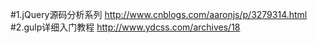 #1.jQuery源码分析系列
http://www.cnblogs.com/aaronjs/p/3279314.html
#2.gulp详细入门教程
http://www.ydcss.com/archives/18
